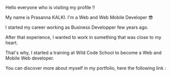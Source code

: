 Hello everyone who is visiting my profile !!

My name is Prasanna KALKI. I'm a Web and Web Mobile Developer 😎

I started my career working as Business Developper few years ago.

After that experience, I wanted to work in something that was close to my heart.

That's why, I started a training at Wild Code School to become a Web and Mobile Web developer.

You can discover more about myself in my portfolio, here the following link : 
